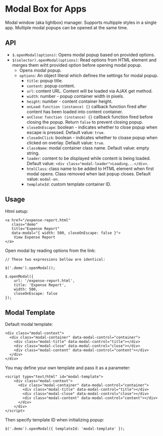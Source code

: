 # Modal Box for Apps

Modal window (aka lightbox) manager. Supports multipple styles in a single app. Multiple modal popups can be opened at the same time.

## API

* `$.openModal(options)`: Opens modal popup based on provided options.
* `$(selector).openModal(options)`: Read options from HTML element and merges them wiht provided option before opening modal popup.
    * Opens modal popup.
    * `options`: An object literal which defines the settings for modal popup.
        * `title`: popup title.
        * `content`: popup content.
        * `url`: content URL. Content will be loaded via AJAX get method.
        * `width`: number - popup container width in pixels.
        * `height`: number - content container height.
        * `onLoad`: `function (instance) {}` callback function fired after content has been loaded into content container.
        * `onClose`: `function (instance) {}` callback function fired before closing the popup. Return `false` to prevent closing popup.
        * `closeOnEscape`: boolean - indicates whether to close popup when escape is pressed. Default value: `true`.
        * `closeOnClick`: boolean - indicates whether to cloase popup when clicked on overlay. Default value: `true`.
        * `className`: modal container class name. Default value: empty string.
        * `loader`: content to be displayed while content is being loaded. Default value: `<div class="modal-loader">Loading...</div>`.
        * `htmlClass`: class name to be added to HTML element when first modal opens. Class removed when last popup closes. Default value: `modal-on`.
        * `templateId`: custom template container ID.


## Usage

Html setup:

    <a href="/expense-report.html" 
       class="demo" 
       title="Expense Report" 
       data-modal="{ width: 500, closeOnEscape: false }">
        View Expense Report
    </a>

Open modal by reading options from the link:

    // These two expressions bellow are identical:

    $('.demo').openModal();
    
    $.openModal({
        url: '/expense-report.html',
        title: 'Expense Report',
        width: 500,
        closeOnEscape: false
    });

## Modal Template

Default modal template:

    <div class="modal-context">
      <div class="modal-container" data-modal-control="container">
        <div class="modal-title" data-modal-control="title"></div>
        <div class="modal-close" data-modal-control="close"></div>
        <div class="modal-content" data-modal-control="content"></div>
      </div>
    </div>

You may define your own template and pass it as a parameter:

    <script type="text/html" id="modal-template">
        <div class="modal-context">
          <div class="modal-container" data-modal-control="container">
            <div class="modal-title" data-modal-control="title"></div>
            <div class="modal-close" data-modal-control="close"></div>
            <div class="modal-content" data-modal-control="content"></div>
          </div>
        </div>
    </script>

Then specify template ID when initializing popup:

    $('.demo').openModal({ templateId: 'modal-template' });

